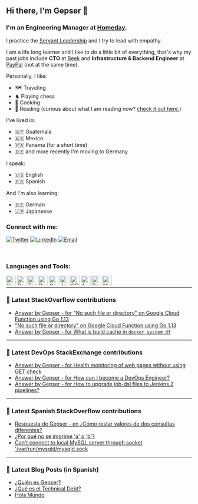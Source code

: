 ## Hi there, I'm Gepser 👋

### I'm an Engineering Manager at [Homeday][homeday].

I practice the [Servant Leadership][servant] and I try to lead with empathy.

I am a life long learner and I like to do a little bit of everything, that's why my past jobs include **CTO** at [Beek][beek] and **Infrastructure & Backend Engineer** at [PayPal][paypal] (not at the same time).

Personally, I like:
- 🗺 Traveling
- ♞ Playing chess
- 🥘 Cooking
- 📖 Reading (curious about what I am reading now? [check it out here.][goodreads])

I've lived in:

- 🇬🇹 Guatemala
- 🇲🇽 Mexico
- 🇵🇦 Panama (for a short time)
- 🇩🇪 and more recently I'm moving to Germany

I speak:
- 🇺🇸 English
- 🇪🇸 Spanish

And I'm also learning:
- 🇩🇪 German
- 🇯🇵 Japanesse

### Connect with me:

[![Twitter](https://img.shields.io/badge/Twitter-%40gepser-1d9bf0.svg)][twitter]
[![LinkedIn](https://img.shields.io/badge/Linked-gepser-0c66c3.svg)][linkedin]
[![Email](https://img.shields.io/badge/email-github%40gepser.com-blue)][email]



[email]: mailto:github@gepser.com
[linkedin]: https://linkedin.com/in/gepser
[twitter]: https://twitter.com/gepser
[beek]: https://www.beek.io
[paypal]: https://www.paypal.com
[homeday]: https://www.homeday.de
[goodreads]: https://www.goodreads.com/user/show/54539923-gepser-hoil
[servant]: https://en.wikipedia.org/wiki/Servant_leadership

<br />

### Languages and Tools:

[<img align="left" alt="Kubernetes" width="26px" src="https://img.icons8.com/color/344/kubernetes.png" />][twitter]
[<img align="left" alt="Docker" width="26px" src="https://img.icons8.com/fluency/344/docker.png" />][twitter]
[<img align="left" alt="Terraform" width="26px" src="https://img.icons8.com/color/344/terraform.png" />][twitter]
[<img align="left" alt="Ruby" width="26px" src="https://img.icons8.com/fluency/344/ruby-programming-language.png" />][twitter]
[<img align="left" alt="Go" width="26px" src="https://img.icons8.com/color/344/golang.png" />][twitter]
[<img align="left" alt="JavaScript" width="26px" src="https://img.icons8.com/color/344/javascript--v1.png" />][twitter]
[<img align="left" alt="GCP" width="26px" src="https://img.icons8.com/color/344/google-cloud.png" />][twitter]
[<img align="left" alt="AWS" width="26px" src="https://img.icons8.com/color/344/amazon-web-services.png" />][twitter]
[<img align="left" alt="PostgreSQL" width="26px" src="https://img.icons8.com/color/344/postgreesql.png" />][twitter]
[<img align="left" alt="MySQL" width="26px" src="https://img.icons8.com/color/344/mysql-logo.png" />][twitter]


<br />

---

### 🥞 Latest StackOverflow contributions

<!-- STACKOVERFLOW:START -->
- [Answer by Gepser - for &quot;No such file or directory&quot; on Google Cloud Function using Go 1.13](https://stackoverflow.com/questions/63385920/no-such-file-or-directory-on-google-cloud-function-using-go-1-13/63388292#63388292)
- [&quot;No such file or directory&quot; on Google Cloud Function using Go 1.13](https://stackoverflow.com/questions/63385920/no-such-file-or-directory-on-google-cloud-function-using-go-1-13)
- [Answer by Gepser - for What is build cache in `docker system df`](https://stackoverflow.com/questions/55030095/what-is-build-cache-in-docker-system-df/55033482#55033482)
<!-- STACKOVERFLOW:END -->

---

### 🥞 Latest DevOps StackExchange contributions

<!-- DEVOPS:START -->
- [Answer by Gepser - for Health monitoring of web pages without using GET check](https://devops.stackexchange.com/questions/4263/health-monitoring-of-web-pages-without-using-get-check/4266#4266)
- [Answer by Gepser - for How can I become a DevOps Engineer?](https://devops.stackexchange.com/questions/3884/how-can-i-become-a-devops-engineer/3885#3885)
- [Answer by Gepser - for How to upgrade job-dsl files to Jenkins 2 pipelines?](https://devops.stackexchange.com/questions/104/how-to-upgrade-job-dsl-files-to-jenkins-2-pipelines/107#107)
<!-- DEVOPS:END -->

---

### 🥞 Latest Spanish StackOverflow contributions
<!-- SPANISH-STACKOVERFLOW:START -->
- [Respuesta de Gepser - en ¿Cómo restar valores de dos consultas diferentes?](https://es.stackoverflow.com/questions/258763/c%c3%b3mo-restar-valores-de-dos-consultas-diferentes/258768#258768)
- [¿Por qué no se imprime &#39;a&#39; o &#39;b&#39;?](https://es.stackoverflow.com/questions/68805/por-qu%c3%a9-no-se-imprime-a-o-b)
- [Can&#39;t connect to local MySQL server through socket &#39;/var/run/mysqld/mysqld.sock](https://es.stackoverflow.com/questions/53554/cant-connect-to-local-mysql-server-through-socket-var-run-mysqld-mysqld-sock)
<!-- SPANISH-STACKOVERFLOW:END -->

---

### 🥞 Latest Blog Posts (in Spanish)
<!-- BLOG-POSTS:START -->
- [¿Quién es Gepser?](https://www.gepser.com/me/)
- [¿Qué es el Technical Debt?](https://www.gepser.com/que-es-el-technical-debt/)
- [Hola Mundo](https://www.gepser.com/hola-mundo/)
<!-- BLOG-POSTS:END -->
